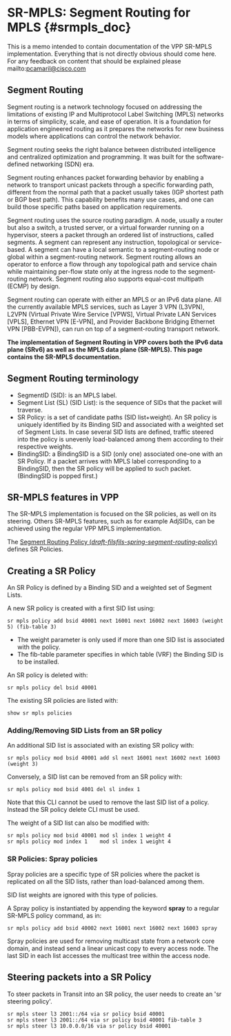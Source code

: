 # SR-MPLS: Segment Routing for MPLS    {#srmpls_doc}

This is a memo intended to contain documentation of the VPP SR-MPLS implementation.
Everything that is not directly obvious should come here.
For any feedback on content that should be explained please mailto:pcamaril@cisco.com

## Segment Routing

Segment routing is a network technology focused on addressing the limitations of existing IP and Multiprotocol Label Switching (MPLS) networks in terms of simplicity, scale, and ease of operation. It is a foundation for application engineered routing as it prepares the networks for new business models where applications can control the network behavior.

Segment routing seeks the right balance between distributed intelligence and centralized optimization and programming. It was built for the software-defined networking (SDN) era.

Segment routing enhances packet forwarding behavior by enabling a network to transport unicast packets through a specific forwarding path, different from the normal path that a packet usually takes (IGP shortest path or BGP best path). This capability benefits many use cases, and one can build those specific paths based on application requirements.

Segment routing uses the source routing paradigm. A node, usually a router but also a switch, a trusted server, or a virtual forwarder running on a hypervisor, steers a packet through an ordered list of instructions, called segments. A segment can represent any instruction, topological or service-based. A segment can have a local semantic to a segment-routing node or global within a segment-routing network. Segment routing allows an operator to enforce a flow through any topological path and service chain while maintaining per-flow state only at the ingress node to the segment-routing network. Segment routing also supports equal-cost multipath (ECMP) by design.

Segment routing can operate with either an MPLS or an IPv6 data plane. All the currently available MPLS services, such as Layer 3 VPN (L3VPN), L2VPN (Virtual Private Wire Service [VPWS], Virtual Private LAN Services [VPLS], Ethernet VPN [E-VPN], and Provider Backbone Bridging Ethernet VPN [PBB-EVPN]), can run on top of a segment-routing transport network.

**The implementation of Segment Routing in VPP covers both the IPv6 data plane (SRv6) as well as the MPLS data plane (SR-MPLS). This page contains the SR-MPLS documentation.**

## Segment Routing terminology

* SegmentID (SID): is an MPLS label.
* Segment List (SL) (SID List): is the sequence of SIDs that the packet will traverse.
* SR Policy: is a set of candidate paths (SID list+weight). An SR policy is uniquely identified by its Binding SID and associated with a weighted set of Segment Lists. In case several SID lists are defined, traffic steered into the policy is unevenly load-balanced among them according to their respective weights.
* BindingSID: a BindingSID is a SID (only one) associated one-one with an SR Policy. If a packet arrives with MPLS label corresponding to a BindingSID, then the SR policy will be applied to such packet. (BindingSID is popped first.)

## SR-MPLS features in VPP

The SR-MPLS implementation is focused on the SR policies, as well on its steering. Others SR-MPLS features, such as for example AdjSIDs, can be achieved using the regular VPP MPLS implementation.

The <a href="https://datatracker.ietf.org/doc/draft-filsfils-spring-segment-routing-policy/">Segment Routing Policy (*draft-filsfils-spring-segment-routing-policy*)</a> defines SR Policies.

## Creating a SR Policy

An SR Policy is defined by a Binding SID and a weighted set of Segment Lists.

A new SR policy is created with a first SID list using:

    sr mpls policy add bsid 40001 next 16001 next 16002 next 16003 (weight 5) (fib-table 3)

* The weight parameter is only used if more than one SID list is associated with the policy.
* The fib-table parameter specifies in which table (VRF) the Binding SID is to be installed.

An SR policy is deleted with:

    sr mpls policy del bsid 40001

The existing SR policies are listed with:

    show sr mpls policies

### Adding/Removing SID Lists from an SR policy

An additional SID list is associated with an existing SR policy with:

    sr mpls policy mod bsid 40001 add sl next 16001 next 16002 next 16003 (weight 3)

Conversely, a SID list can be removed from an SR policy with:

    sr mpls policy mod bsid 4001 del sl index 1

Note that this CLI cannot be used to remove the last SID list of a policy. Instead the SR policy delete CLI must be used.

The weight of a SID list can also be modified with:

    sr mpls policy mod bsid 40001 mod sl index 1 weight 4
    sr mpls policy mod index 1    mod sl index 1 weight 4

### SR Policies: Spray policies

Spray policies are a specific type of SR policies where the packet is replicated on all the SID lists, rather than load-balanced among them.

SID list weights are ignored with this type of policies.

A Spray policy is instantiated by appending the keyword **spray** to a regular SR-MPLS policy command, as in:

    sr mpls policy add bsid 40002 next 16001 next 16002 next 16003 spray

Spray policies are used for removing multicast state from a network core domain, and instead send a linear unicast copy to every access node. The last SID in each list accesses the multicast tree within the access node.  


## Steering packets into a SR Policy

To steer packets in Transit into an SR policy, the user needs to create an 'sr steering policy'.

    sr mpls steer l3 2001::/64 via sr policy bsid 40001
    sr mpls steer l3 2001::/64 via sr policy bsid 40001 fib-table 3
    sr mpls steer l3 10.0.0.0/16 via sr policy bsid 40001
